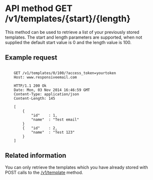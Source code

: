 # API method GET /v1/templates/{start}/{length}

This method can be used to retrieve a list of your previously stored templates.
The start and length parameters are supported, when not supplied the default start value is 0 and the length value is 100.

## Example request
<pre><code>
    GET /v1/templates/0/100/?access_token=yourtoken
    Host: www.responsiveemail.com

    HTTP/1.1 200 Ok
    Date: Mon, 03 Nov 2014 16:46:59 GMT
    Content-Type: application/json
    Content-Length: 145

    [
        {
            "id"    : 1,
            "name"  : "Test email"
        }
        {   "id"    : 2,
            "name"  : "Test 123"
        }
    ]
</code></pre>
## Related information

You can only retrieve the templates which you have already stored with POST
calls to the <a href="/support/api/post-template">/v1/template</a> method.
